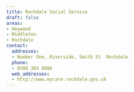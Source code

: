 ```yaml
---
title: Rochdale Social Service
draft: false
areas:
- Heywood
- Middleton
- Rochdale
contact:
  addresses:
  - Number One, Riverside, Smith St  Rochdale
  phone:
  - 0300 303 8886
  web_addresses:
  - http://www.mycare.rochdale.gov.uk
---
```


